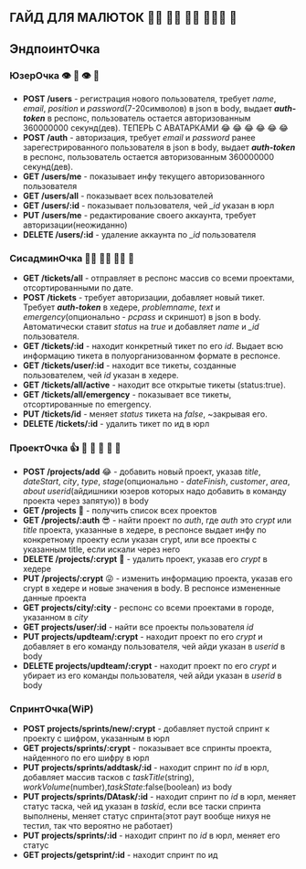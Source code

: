 ГАЙД ДЛЯ МАЛЮТОК :man_with_probing_cane: :person_in_manual_wheelchair: :man_in_manual_wheelchair: :family_man_man_boy: :shark:
---------------------
## ЭндпоинтОчка
### ЮзерОчка :eye: :lips: :eye: :shark:
- **POST /users** - регистрация нового пользователя, требует *name*, *email*, *position* и *password*(7-20символов) в json в body, выдает ***auth-token*** в респонс, пользователь остается авторизованным 360000000 секунд(дев). ТЕПЕРЬ С АВАТАРКАМИ :joy: :joy: :joy: :joy: :joy: :joy:
- **POST /auth** - авторизация, требует *email* и *password* ранее зарегестрированного пользователя в json в body, выдает ***auth-token*** в респонс, пользователь остается авторизованным 360000000 секунд(дев).
- **GET /users/me** - показывает инфу текущего авторизованного пользователя
- **GET /users/all** - показывает всех пользователей
- **GET /users/:id** - показывает пользователя, чей *_id* указан в юрл
- **PUT /users/me** - редактирование своего аккаунта, требует авторизации(неожиданно)
- **DELETE /users/:id** - удаление аккаунта по *_id* пользователя

### СисадминОчка :mechanic: :man_mechanic: :mechanic: :place_of_worship:
  - **GET /tickets/all** - отправляет в респонс массив со всеми проектами, отсортированными по дате.
  - **POST /tickets** - требует авторизации, добавляет новый тикет. Требует ***auth-token*** в хедере, *problemname*, *text* и *emergency*(опционально - *pcpass* и скриншот) в json в body. Автоматически ставит *status* на *true* и добавляет *name* и *_id* пользователя.
  - **GET /tickets/:id** - находит конкретный тикет по его *id*. Выдает всю информацию тикета в полуорганизованном формате в респонсе.
  - **GET /tickets/user/:id** - находит все тикеты, созданные пользователем, чей *id* указан в хедере.
  - **GET /tickets/all/active** - находит все открытые тикеты (status:true).
  - **GET /tickets/all/emergency** - показывает все тикеты, отсортированные по emergency.
  - **PUT /tickets/id** - меняет *status* тикета на *false*, ~закрывая его.
  - **DELETE /tickets/:id** - удалить тикет по ид в юрл

### ПроектОчка :thumbsup: :call_me_hand: :call_me_hand: :call_me_hand: :call_me_hand: :call_me_hand:
  - **POST /projects/add** :joy: - добавить новый проект, указав *title*, *dateStart*, *city*, *type*, *stage*(опционально - *dateFinish*, *customer*, *area*, *about* *userid*(айдишники юзеров которых надо добавить в команду проекта через запятую)) в body
  - **GET /projects** :star_struck: - получить список всех проектов
  - **GET /projects/:auth** :sunglasses: - найти проект по *auth*, где *auth* это *crypt* или *title* проекта, указанные в хедере, в респонсе выдает инфу по конкретному проекту если указан crypt, или все проекты с указанным title, если искали через него
  - **DELETE /projects/:crypt** :grimacing: - удалить проект, указав его *crypt* в хедере
  - **PUT /projects/:crypt** :stuck_out_tongue_winking_eye: - изменить информацию проекта, указав его crypt в хедере и новые значения в body. В респонсе измененные данные проекта
  - **GET projects/city/:city** - респонс со всеми проектами в городе, указанном в *city*
  - **GET projects/user/:id** - найти все проекты пользователя *id*
  - **PUT projects/updteam/:crypt** - находит проект по его *crypt* и добавляет в его команду пользователя, чей айди указан в *userid* в body
  - **DELETE projects/updteam/:crypt** - находит проект по его *crypt* и убирает из его команды пользователя, чей айди указан в *userid* в body

  ### СпринтОчка(WiP)
  - **POST projects/sprints/new/:crypt** - добавляет пустой спринт к проекту с шифром, указанным в юрл
  - **GET projects/sprints/:crypt** - показывает все спринты проекта, найденного по его шифру в юрл
  - **PUT projects/sprints/addtask/:id** - находит спринт по *id* в юрл, добавляет массив тасков с *taskTitle*(string), *workVolume*(number),*taskState*:false(boolean) из body
  - **PUT projects/sprints/DAtask/:id** -  находит спринт по *id* в юрл, меняет статус таска, чей ид указан в *taskid*, если все таски спринта выполнены, меняет статус спринта(этот раут вообще нихуя не тестил, так что вероятно не работает)
  - **PUT projects/sprints/:id** -  находит спринт по *id* в юрл, меняет его статус
  - **GET projects/getsprint/:id** - находит спринт по ид


<!-- password recovery plan
------------------
- find user by email, write recovery code to model and send it to user's email
- check whenever recovery code inserted by user is the same as the one in model
- if its the same, ask for new password, encrypt it and write to model

sprints plan
-------------------
- add empty sprint with inactive status +
- add task with taskTitle, workVolume, taskStatus +
- activate task, check if all tasks in sprint are activated, activate sprint if so +-
- activate sprint +







taskTitle:[taskTitle1,taskTitle2,taskTitle3,...,taskTitleN], workVolume:[workVolume1,workVolume2,workVolume3,...,workVolumeN], taskState:false ==>

 [{tastTitle:taskTitle1,workVolume:workVolume1,taskState:false},   {tastTitle:taskTitle2,workVolume:workVolume2,taskState:false},{tastTitle:taskTitle3,workVolume:workVolume3,taskState:false},  ...,  {tastTitle:taskTitleN,workVolume:workVolumeN,taskState:false}] -->